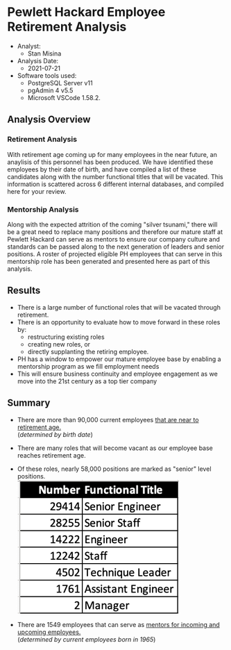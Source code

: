# Pewlett Hackard Employee Retirement Analysis

* Analyst:  
  - Stan Misina
* Analysis Date:  
  - 2021-07-21
* Software tools used:  
  - PostgreSQL Server v11  
  - pgAdmin 4 v5.5  
  - Microsoft VSCode 1.58.2. 
  
## Analysis Overview  
### Retirement Analysis  
With retirement age coming up for many employees in the near future, an anaylisis of this personnel has been produced. We have identified these employees by their date of birth, and have compiled a list of these candidates along with the number functional titles that will be vacated. This information is scattered across 6 different internal databases, and compiled here for your review.  

### Mentorship Analysis
Along with the expected attrition of the coming "silver tsunami," there will be a great need to replace many positions and therefore our mature staff at Pewlett Hackard can serve as mentors to ensure our company culture and standards can be passed along to the next generation of leaders and senior positions. A roster of projected eligible PH employees that can serve in this mentorship role has been generated and presented here as part of this analysis.  

## Results  
*  There is a large number of functional roles that will be vacated through retirement.  
*  There is an opportunity to evaluate how to move forward in these roles by:
    *  restructuring existing roles  
    *  creating new roles, or   
    *  directly supplanting the retiring employee. 
*  PH has a window to empower our mature employee base by enabling a mentorship program as we fill employment needs
*  This will ensure business continuity and employee engagement as we move into the 21st century as a top tier company

## Summary  
*  There are more than 90,000 current employees [that are near to retirement age.](Data/unique_titles.csv)  
(*determined by birth date*)  
  
*  There are many roles that will become vacant as our employee base reaches retirement age.  
*  Of these roles, nearly 58,000 positions are marked as "senior" level positions.  
![vacant_roles.png](Data/vacant_roles.png "Vacant Roles")  
  
*  There are 1549 employees that can serve as [mentors for incoming and upcoming employees.](Data/mentorship_eligibility.csv)  
(*determined by current employees born in 1965*)  

